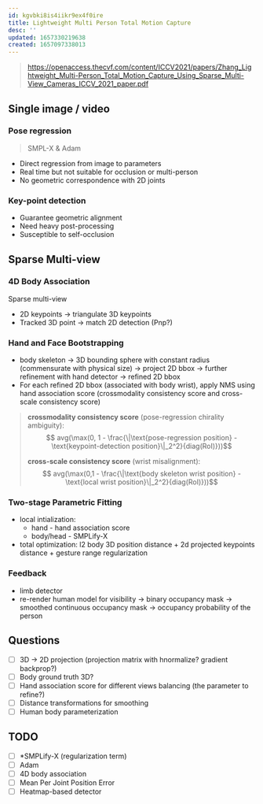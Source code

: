 ```yaml
---
id: kgvbki8is4iikr9ex4f0ire
title: Lightweight Multi Person Total Motion Capture
desc: ''
updated: 1657330219638
created: 1657097338013
---
```


> https://openaccess.thecvf.com/content/ICCV2021/papers/Zhang_Lightweight_Multi-Person_Total_Motion_Capture_Using_Sparse_Multi-View_Cameras_ICCV_2021_paper.pdf

## Single image / video

### Pose regression
> SMPL-X & Adam

- Direct regression from image to parameters
- Real time but not suitable for occlusion or multi-person
- No geometric correspondence with 2D joints

### Key-point detection
- Guarantee geometric alignment
- Need heavy post-processing
- Susceptible to self-occlusion

## Sparse Multi-view

### 4D Body Association

Sparse multi-view
- 2D keypoints -> triangulate 3D keypoints
- Tracked 3D point -> match 2D detection (Pnp?)

### Hand and Face Bootstrapping

- body skeleton -> 3D bounding sphere with constant radius (commensurate with physical size) -> project 2D bbox -> further refinement with hand detector -> refined 2D bbox
- For each refined 2D bbox (associated with body wrist), apply NMS using hand association score (crossmodality consistency score and cross-scale consistency score)
> **crossmodality consistency score** (pose-regression chirality ambiguity): 
> $$
avg(\max(0, 1 - \frac{\|\text{pose-regression position} - \text{keypoint-detection position}\|_2^2}{diag(RoI)}))$$
>
> **cross-scale consistency score** (wrist misalignment):
> $$
avg(\max(0,1 - \frac{\|\text{body skeleton wrist position} - \text{local wrist position}\|_2^2}{diag(RoI)}))$$

### Two-stage Parametric Fitting
- local intialization: 
    - hand - hand association score
    - body/head - SMPLify-X
- total optimization: l2 body 3D position distance + 2d projected keypoints distance + gesture range regularization

### Feedback
- limb detector
- re-render human model for visibility -> binary occupancy mask -> smoothed continuous occupancy mask -> occupancy probability of the person

## Questions
- [ ] 3D -> 2D projection (projection matrix with hnormalize? gradient backprop?)
- [ ] Body ground truth 3D?
- [ ] Hand association score for different views balancing (the parameter to refine?)
- [ ] Distance transformations for smoothing
- [ ] Human body parameterization

## TODO
- [ ] *SMPLify-X (regularization term)
- [ ] Adam
- [ ] 4D body association
- [ ] Mean Per Joint Position Error
- [ ] Heatmap-based detector
